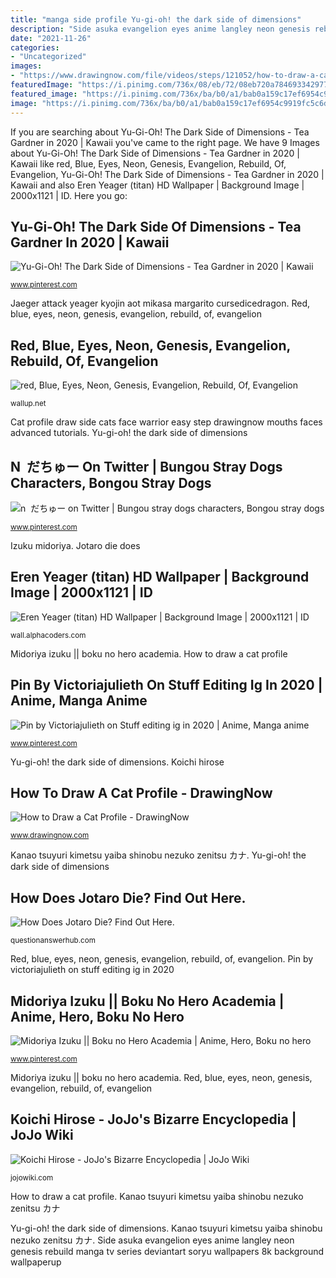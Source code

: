 ```yaml
---
title: "manga side profile Yu-gi-oh! the dark side of dimensions"
description: "Side asuka evangelion eyes anime langley neon genesis rebuild manga tv series deviantart soryu wallpapers 8k background wallpaperup"
date: "2021-11-26"
categories:
- "Uncategorized"
images:
- "https://www.drawingnow.com/file/videos/steps/121052/how-to-draw-a-cat-profile-step-9.jpg"
featuredImage: "https://i.pinimg.com/736x/08/eb/72/08eb720a78469334297795a50dfbd011.jpg"
featured_image: "https://i.pinimg.com/736x/ba/b0/a1/bab0a159c17ef6954c9919fc5c6d600c.jpg"
image: "https://i.pinimg.com/736x/ba/b0/a1/bab0a159c17ef6954c9919fc5c6d600c.jpg"
---
```


If you are searching about Yu-Gi-Oh! The Dark Side of Dimensions - Tea Gardner in 2020 | Kawaii you've came to the right page. We have 9 Images about Yu-Gi-Oh! The Dark Side of Dimensions - Tea Gardner in 2020 | Kawaii like red, Blue, Eyes, Neon, Genesis, Evangelion, Rebuild, Of, Evangelion, Yu-Gi-Oh! The Dark Side of Dimensions - Tea Gardner in 2020 | Kawaii and also Eren Yeager (titan) HD Wallpaper | Background Image | 2000x1121 | ID. Here you go:

## Yu-Gi-Oh! The Dark Side Of Dimensions - Tea Gardner In 2020 | Kawaii

![Yu-Gi-Oh! The Dark Side of Dimensions - Tea Gardner in 2020 | Kawaii](https://i.pinimg.com/originals/28/84/95/288495b9e9e1029fee252f0049fbdad9.jpg "Koichi hirose manga jojo characters adventure bizarre diamond unbreakable character anime stand blonde echoes canon infobox jojowiki")

<small>www.pinterest.com</small>

Jaeger attack yeager kyojin aot mikasa margarito cursedicedragon. Red, blue, eyes, neon, genesis, evangelion, rebuild, of, evangelion

## Red, Blue, Eyes, Neon, Genesis, Evangelion, Rebuild, Of, Evangelion

![red, Blue, Eyes, Neon, Genesis, Evangelion, Rebuild, Of, Evangelion](https://wallup.net/wp-content/uploads/2019/09/195396-red-blue-eyes-neon-genesis-evangelion-rebuild-of-evangelion-asuka-langley-soryu-anime-manga-tv-series-anime-girls-side-view.jpg "Koichi hirose manga jojo characters adventure bizarre diamond unbreakable character anime stand blonde echoes canon infobox jojowiki")

<small>wallup.net</small>

Cat profile draw side cats face warrior easy step drawingnow mouths faces advanced tutorials. Yu-gi-oh! the dark side of dimensions

## N ︎ だちゅー On Twitter | Bungou Stray Dogs Characters, Bongou Stray Dogs

![n ︎ だちゅー on Twitter | Bungou stray dogs characters, Bongou stray dogs](https://i.pinimg.com/736x/51/c4/f6/51c4f679c12b4c0498d3249d64451f25.jpg "Jotaro die does")

<small>www.pinterest.com</small>

Izuku midoriya. Jotaro die does

## Eren Yeager (titan) HD Wallpaper | Background Image | 2000x1121 | ID

![Eren Yeager (titan) HD Wallpaper | Background Image | 2000x1121 | ID](https://images4.alphacoders.com/606/606228.png "Side asuka evangelion eyes anime langley neon genesis rebuild manga tv series deviantart soryu wallpapers 8k background wallpaperup")

<small>wall.alphacoders.com</small>

Midoriya izuku || boku no hero academia. How to draw a cat profile

## Pin By Victoriajulieth On Stuff Editing Ig In 2020 | Anime, Manga Anime

![Pin by Victoriajulieth on Stuff editing ig in 2020 | Anime, Manga anime](https://i.pinimg.com/736x/ba/b0/a1/bab0a159c17ef6954c9919fc5c6d600c.jpg "Red, blue, eyes, neon, genesis, evangelion, rebuild, of, evangelion")

<small>www.pinterest.com</small>

Yu-gi-oh! the dark side of dimensions. Koichi hirose

## How To Draw A Cat Profile - DrawingNow

![How to Draw a Cat Profile - DrawingNow](https://www.drawingnow.com/file/videos/steps/121052/how-to-draw-a-cat-profile-step-9.jpg "Midoriya izuku || boku no hero academia")

<small>www.drawingnow.com</small>

Kanao tsuyuri kimetsu yaiba shinobu nezuko zenitsu カナ. Yu-gi-oh! the dark side of dimensions

## How Does Jotaro Die? Find Out Here.

![How Does Jotaro Die? Find Out Here.](https://questionanswerhub.com/wp-content/uploads/2020/12/jatora-2-1024x576.png "Midoriya izuku || boku no hero academia")

<small>questionanswerhub.com</small>

Red, blue, eyes, neon, genesis, evangelion, rebuild, of, evangelion. Pin by victoriajulieth on stuff editing ig in 2020

## Midoriya Izuku || Boku No Hero Academia | Anime, Hero, Boku No Hero

![Midoriya Izuku || Boku no Hero Academia | Anime, Hero, Boku no hero](https://i.pinimg.com/736x/08/eb/72/08eb720a78469334297795a50dfbd011.jpg "Side asuka evangelion eyes anime langley neon genesis rebuild manga tv series deviantart soryu wallpapers 8k background wallpaperup")

<small>www.pinterest.com</small>

Midoriya izuku || boku no hero academia. Red, blue, eyes, neon, genesis, evangelion, rebuild, of, evangelion

## Koichi Hirose - JoJo&#039;s Bizarre Encyclopedia | JoJo Wiki

![Koichi Hirose - JoJo&#039;s Bizarre Encyclopedia | JoJo Wiki](https://static.jojowiki.com/images/4/4e/latest/20191015215146/Koichi_Hirose_Infobox_Manga.png "Cat profile draw side cats face warrior easy step drawingnow mouths faces advanced tutorials")

<small>jojowiki.com</small>

How to draw a cat profile. Kanao tsuyuri kimetsu yaiba shinobu nezuko zenitsu カナ

Yu-gi-oh! the dark side of dimensions. Kanao tsuyuri kimetsu yaiba shinobu nezuko zenitsu カナ. Side asuka evangelion eyes anime langley neon genesis rebuild manga tv series deviantart soryu wallpapers 8k background wallpaperup
